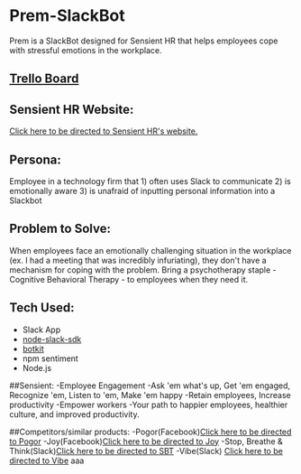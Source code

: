 # Prem-SlackBot
Prem is a SlackBot designed for Sensient HR that helps employees cope with stressful emotions in the workplace.

## [Trello Board](https://trello.com/b/tkG9oZKl/sensient-slackbot)

## Sensient HR Website: 
[Click here to be directed to Sensient HR's website.](http://sensienthr.com/)

## Persona: 
Employee in a technology firm that 1) often uses Slack to communicate 2) is emotionally aware 3) is unafraid of inputting personal information into a Slackbot

## Problem to Solve: 
When employees face an emotionally challenging situation in the workplace (ex. I had a meeting that was incredibly infuriating), they don't have a mechanism for coping with the problem. Bring a psychotherapy staple - Cognitive Behavioral Therapy - to employees when they need it. 

## Tech Used:
- Slack App
- [node-slack-sdk](https://github.com/slackapi/node-slack-sdk)
- [botkit](https://www.botkit.ai/)
- npm sentiment
- Node.js

##Sensient:
-Employee Engagement
-Ask 'em what's up, Get 'em engaged, Recognize 'em, Listen to 'em, Make 'em happy
-Retain employees, Increase productivity
-Empower workers
-Your path to happier employees, healthier culture, and improved productivity.

##Competitors/similar products:
-Pogor(Facebook)[Click here to be directed to Pogor](https://botlist.co/bots/2218-pogor)
-Joy(Facebook)[Click here to be directed to Joy](https://chatbottle.co/bots/joy-1)
-Stop, Breathe & Think(Slack)[Click here to be directed to SBT](https://slack.com/apps/A2HNBSQP9-stop-breathe-think)
-Vibe(Slack) [Click here to be directed to Vibe](https://vibe.work/#features) aaa
